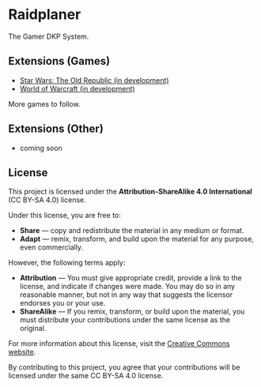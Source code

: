 # Raidplaner
The Gamer DKP System.

## Extensions (Games)

- [Star Wars: The Old Republic (in development)](https://github.com/MD-Raidplaner-info/Raidplaner-Game-SWTOR)
- [World of Warcraft (in development)](https://github.com/MD-Raidplaner-info/Raidplaner-Game-WOW)

More games to follow.

## Extensions (Other)

- coming soon

## License
This project is licensed under the **Attribution-ShareAlike 4.0 International** (CC BY-SA 4.0) license. 

Under this license, you are free to:

- **Share** — copy and redistribute the material in any medium or format.
- **Adapt** — remix, transform, and build upon the material for any purpose, even commercially.

However, the following terms apply:

- **Attribution** — You must give appropriate credit, provide a link to the license, and indicate if changes were made. You may do so in any reasonable manner, but not in any way that suggests the licensor endorses you or your use.
- **ShareAlike** — If you remix, transform, or build upon the material, you must distribute your contributions under the same license as the original.

For more information about this license, visit the [Creative Commons website](https://creativecommons.org/licenses/by-sa/4.0/).

By contributing to this project, you agree that your contributions will be licensed under the same CC BY-SA 4.0 license.
